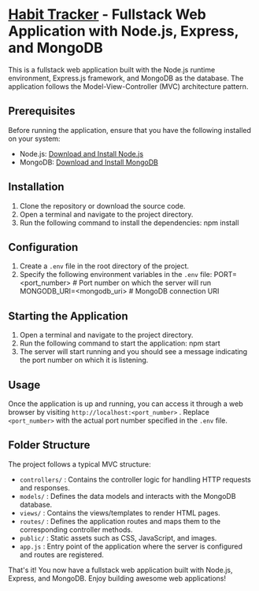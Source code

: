 # [Habit Tracker](https://habit-tracker-e5an.onrender.com) - Fullstack Web Application with Node.js, Express, and MongoDB

This is a fullstack web application built with the Node.js runtime environment, Express.js framework, and MongoDB as the database. The application follows the Model-View-Controller (MVC) architecture pattern. 

## Prerequisites
Before running the application, ensure that you have the following installed on your system:
- Node.js: [Download and Install Node.js](https://nodejs.org)
- MongoDB: [Download and Install MongoDB](https://www.mongodb.com/try/download/community)

## Installation
1. Clone the repository or download the source code.
2. Open a terminal and navigate to the project directory.
3. Run the following command to install the dependencies:
npm install
## Configuration
1. Create a  `.env`  file in the root directory of the project.
2. Specify the following environment variables in the  `.env`  file:
PORT=<port_number>            # Port number on which the server will run
MONGODB_URI=<mongodb_uri>     # MongoDB connection URI
## Starting the Application
1. Open a terminal and navigate to the project directory.
2. Run the following command to start the application:
npm start
3. The server will start running and you should see a message indicating the port number on which it is listening.

## Usage
Once the application is up and running, you can access it through a web browser by visiting  `http://localhost:<port_number>` . Replace  `<port_number>`  with the actual port number specified in the  `.env`  file.

## Folder Structure
The project follows a typical MVC structure:
-  `controllers/` : Contains the controller logic for handling HTTP requests and responses.
-  `models/` : Defines the data models and interacts with the MongoDB database.
-  `views/` : Contains the views/templates to render HTML pages.
-  `routes/` : Defines the application routes and maps them to the corresponding controller methods.
-  `public/` : Static assets such as CSS, JavaScript, and images.
-  `app.js` : Entry point of the application where the server is configured and routes are registered.

That's it! You now have a fullstack web application built with Node.js, Express, and MongoDB. Enjoy building awesome web applications!